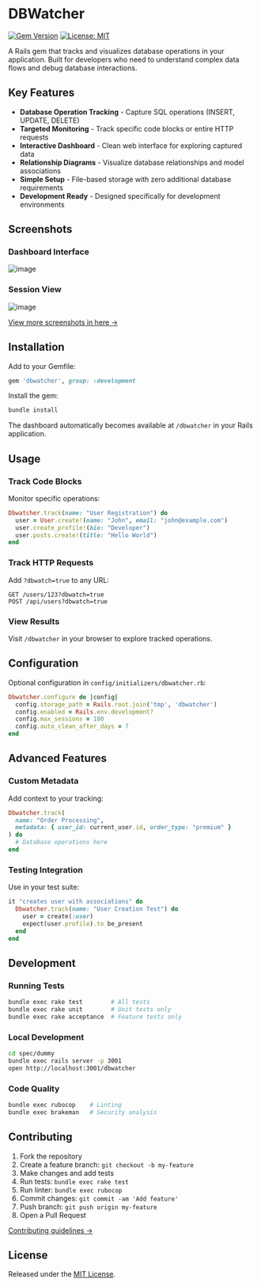 # DBWatcher

[![Gem Version](https://badge.fury.io/rb/dbwatcher.svg)](https://badge.fury.io/rb/dbwatcher)
[![License: MIT](https://img.shields.io/badge/License-MIT-yellow.svg)](https://opensource.org/licenses/MIT)

A Rails gem that tracks and visualizes database operations in your application. Built for developers who need to understand complex data flows and debug database interactions.

## Key Features

- **Database Operation Tracking** - Capture SQL operations (INSERT, UPDATE, DELETE)
- **Targeted Monitoring** - Track specific code blocks or entire HTTP requests
- **Interactive Dashboard** - Clean web interface for exploring captured data
- **Relationship Diagrams** - Visualize database relationships and model associations
- **Simple Setup** - File-based storage with zero additional database requirements
- **Development Ready** - Designed specifically for development environments

## Screenshots

### Dashboard Interface

![image](https://github.com/user-attachments/assets/1ea48717-0251-4d2b-95ea-87e00e6b89c3)

### Session View

![image](https://github.com/user-attachments/assets/411423aa-341f-4112-9d10-1dd9e0a4d409)

[View more screenshots in here →](docs/screenshots.md)

## Installation

Add to your Gemfile:

```ruby
gem 'dbwatcher', group: :development
```

Install the gem:

```bash
bundle install
```

The dashboard automatically becomes available at `/dbwatcher` in your Rails application.

## Usage

### Track Code Blocks

Monitor specific operations:

```ruby
Dbwatcher.track(name: "User Registration") do
  user = User.create!(name: "John", email: "john@example.com")
  user.create_profile!(bio: "Developer")
  user.posts.create!(title: "Hello World")
end
```

### Track HTTP Requests

Add `?dbwatch=true` to any URL:

```
GET /users/123?dbwatch=true
POST /api/users?dbwatch=true
```

### View Results

Visit `/dbwatcher` in your browser to explore tracked operations.

## Configuration

Optional configuration in `config/initializers/dbwatcher.rb`:

```ruby
Dbwatcher.configure do |config|
  config.storage_path = Rails.root.join('tmp', 'dbwatcher')
  config.enabled = Rails.env.development?
  config.max_sessions = 100
  config.auto_clean_after_days = 7
end
```

## Advanced Features

### Custom Metadata

Add context to your tracking:

```ruby
Dbwatcher.track(
  name: "Order Processing",
  metadata: { user_id: current_user.id, order_type: "premium" }
) do
  # Database operations here
end
```

### Testing Integration

Use in your test suite:

```ruby
it "creates user with associations" do
  Dbwatcher.track(name: "User Creation Test") do
    user = create(:user)
    expect(user.profile).to be_present
  end
end
```

## Development

### Running Tests

```bash
bundle exec rake test        # All tests
bundle exec rake unit        # Unit tests only
bundle exec rake acceptance  # Feature tests only
```

### Local Development

```bash
cd spec/dummy
bundle exec rails server -p 3001
open http://localhost:3001/dbwatcher
```

### Code Quality

```bash
bundle exec rubocop    # Linting
bundle exec brakeman   # Security analysis
```

## Contributing

1. Fork the repository
2. Create a feature branch: `git checkout -b my-feature`
3. Make changes and add tests
4. Run tests: `bundle exec rake test`
5. Run linter: `bundle exec rubocop`
6. Commit changes: `git commit -am 'Add feature'`
7. Push branch: `git push origin my-feature`
8. Open a Pull Request

[Contributing guidelines →](CONTRIBUTING.md)

## License

Released under the [MIT License](https://opensource.org/licenses/MIT).
